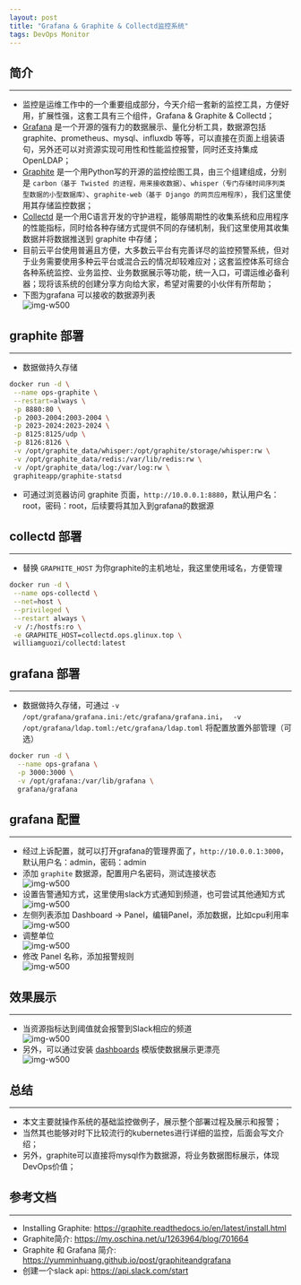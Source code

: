 ```yaml
---
layout: post
title: "Grafana & Graphite & Collectd监控系统"
tags: DevOps Monitor
---
```



## 简介  
----
* 监控是运维工作中的一个重要组成部分，今天介绍一套新的监控工具，方便好用，扩展性强，这套工具有三个组件，Grafana & Graphite & Collectd；
* [Grafana](https://grafana.com/) 是一个开源的强有力的数据展示、量化分析工具，数据源包括 graphite、prometheus、mysql、influxdb 等等，可以直接在页面上组装语句，另外还可以对资源实现可用性和性能监控报警，同时还支持集成OpenLDAP；
* [Graphite](https://graphiteapp.org) 是一个用Python写的开源的监控绘图工具，由三个组建组成，分别是 `carbon（基于 Twisted 的进程，用来接收数据）`、`whisper（专门存储时间序列类型数据的小型数据库）`、`graphite-web（基于 Django 的网页应用程序）`，我们这里使用其存储监控数据；
* [Collectd](https://collectd.org/) 是一个用C语言开发的守护进程，能够周期性的收集系统和应用程序的性能指标，同时给各种存储方式提供不同的存储机制，我们这里使用其收集数据并将数据推送到 graphite 中存储；
* 目前云平台使用普遍且方便，大多数云平台有完善详尽的监控预警系统，但对于业务需要使用多种云平台或混合云的情况却较难应对；这套监控体系可综合各种系统监控、业务监控、业务数据展示等功能，统一入口，可谓运维必备利器；现将该系统的创建分享方向给大家，希望对需要的小伙伴有所帮助；
* 下图为grafana 可以接收的数据源列表  
![img-w500](/images/201909241731.png)

## graphite 部署
----
* 数据做持久存储
```bash
docker run -d \
 --name ops-graphite \
 --restart=always \
 -p 8880:80 \
 -p 2003-2004:2003-2004 \
 -p 2023-2024:2023-2024 \
 -p 8125:8125/udp \
 -p 8126:8126 \
 -v /opt/graphite_data/whisper:/opt/graphite/storage/whisper:rw \
 -v /opt/graphite_data/redis:/var/lib/redis:rw \
 -v /opt/graphite_data/log:/var/log:rw \
 graphiteapp/graphite-statsd
```
* 可通过浏览器访问 graphite 页面，`http://10.0.0.1:8880`，默认用户名：root，密码：root，后续要将其加入到grafana的数据源
## collectd 部署
----
* 替换 `GRAPHITE_HOST` 为你graphite的主机地址，我这里使用域名，方便管理
```bash
docker run -d \
 --name ops-collectd \
 --net=host \
 --privileged \
 --restart always \
 -v /:/hostfs:ro \
 -e GRAPHITE_HOST=collectd.ops.glinux.top \
 williamguozi/collectd:latest
```
## grafana 部署
----
* 数据做持久存储，可通过 `-v /opt/grafana/grafana.ini:/etc/grafana/grafana.ini`， ` -v /opt/grafana/ldap.toml:/etc/grafana/ldap.toml` 将配置放置外部管理（可选）
```bash
docker run -d \
  --name ops-grafana \
  -p 3000:3000 \
  -v /opt/grafana:/var/lib/grafana \
  grafana/grafana
```
## grafana 配置
----
* 经过上诉配置，就可以打开grafana的管理界面了，`http://10.0.0.1:3000`，默认用户名：admin，密码：admin
* 添加 `graphite` 数据源，配置用户名密码，测试连接状态  
![img-w500](/images/201910121605.png)
* 设置告警通知方式，这里使用slack方式通知到频道，也可尝试其他通知方式  
![img-w500](/images/201910121711.png)
* 左侧列表添加 Dashboard -> Panel，编辑Panel，添加数据，比如cpu利用率  
![img-w500](/images/201910121625.png)
* 调整单位  
![img-w500](/images/201910121631.png)
* 修改 Panel 名称，添加报警规则  
![img-w500](/images/201910121735.png)
## 效果展示
----
* 当资源指标达到阈值就会报警到Slack相应的频道  
![img-w500](/images/201910121741.png)
* 另外，可以通过安装 [dashboards](https://grafana.com/grafana/dashboards) 模版使数据展示更漂亮  
![img-w500](/images/201910121750.png)
## 总结
----
* 本文主要就操作系统的基础监控做例子，展示整个部署过程及展示和报警；
* 当然其也能够对时下比较流行的kubernetes进行详细的监控，后面会写文介绍；
* 另外，graphite可以直接将mysql作为数据源，将业务数据图标展示，体现DevOps价值；

## 参考文档
----
* Installing Graphite: <https://graphite.readthedocs.io/en/latest/install.html>
* Graphite简介: <https://my.oschina.net/u/1263964/blog/701664>
* Graphite 和 Grafana 简介: <https://yumminhuang.github.io/post/graphiteandgrafana>
* 创建一个slack api: <https://api.slack.com/start>